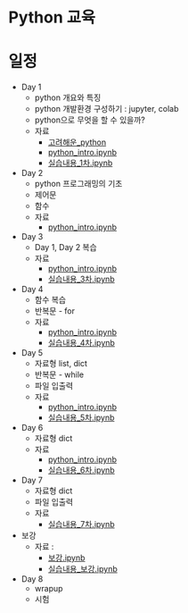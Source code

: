 # Python 교육


# 일정

- Day 1
    - python 개요와 특징
    - python 개발환경 구성하기 : jupyter, colab
    - python으로 무엇을 할 수 있을까?
    - 자료
        - [고려해운_python](https://docs.google.com/presentation/d/11yR2zrvGBZ5BVNLXVD0tuW4Awpxo9YnrVWfvUW6AD9o/edit?usp=sharing)
        - [python_intro.ipynb](python_intro.ipynb)
        - [실습내용_1차.ipynb](실습내용_1차.ipynb)
- Day 2
    - python 프로그래밍의 기초
    - 제어문
    - 함수
    - 자료
        - [python_intro.ipynb](python_intro.ipynb)
-  Day 3
    - Day 1, Day 2 복습
    - 자료
        - [python_intro.ipynb](python_intro.ipynb)
        - [실습내용_3차.ipynb](실습내용_3차.ipynb)
- Day 4
    - 함수 복습
    - 반복문 - for
    - 자료
        - [python_intro.ipynb](python_intro.ipynb)
        - [실습내용_4차.ipynb](실습내용_4차.ipynb)
- Day 5
    - 자료형 list, dict
    - 반복문 - while
    - 파일 입출력
    - 자료
        - [python_intro.ipynb](python_intro.ipynb)
        - [실습내용_5차.ipynb](실습내용_5차.ipynb)
- Day 6
    - 자료형 dict
    - 자료
        - [python_intro.ipynb](python_intro.ipynb)
        - [실습내용_6차.ipynb](실습내용_6차.ipynb)
- Day 7
    - 자료형 dict
    - 파일 입출력
    - 자료
        - [실습내용_7차.ipynb](실습내용_7차.ipynb)
- 보강
    - 자료 :
        - [보강.ipynb](보강.ipynb)
        - [실습내용_보강.ipynb](실습내용_보강.ipynb)
- Day 8
    - wrapup
    - 시험
